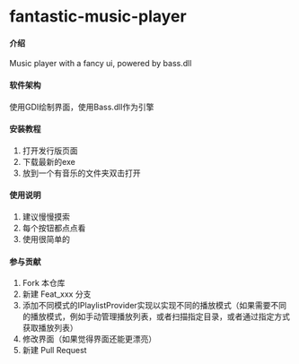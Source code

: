 # fantastic-music-player

#### 介绍
Music player with a fancy ui, powered by bass.dll

#### 软件架构

使用GDI绘制界面，使用Bass.dll作为引擎

#### 安装教程

1.  打开发行版页面
2.  下载最新的exe
3.  放到一个有音乐的文件夹双击打开

#### 使用说明

1.  建议慢慢摸索
2.  每个按钮都点点看
3.  使用很简单的

#### 参与贡献

1.  Fork 本仓库
2.  新建 Feat_xxx 分支
3.  添加不同模式的IPlaylistProvider实现以实现不同的播放模式（如果需要不同的播放模式，例如手动管理播放列表，或者扫描指定目录，或者通过指定方式获取播放列表）
4.  修改界面（如果觉得界面还能更漂亮）
5.  新建 Pull Request
